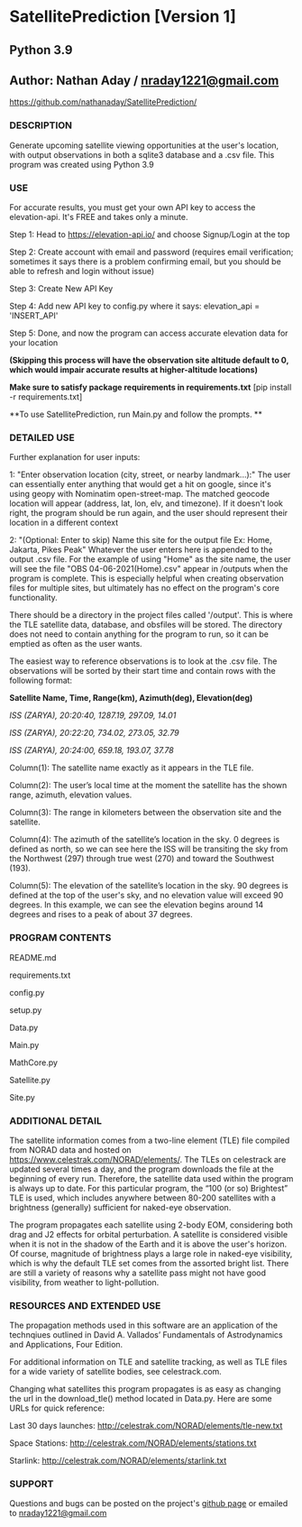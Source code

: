 # SatellitePrediction [Version 1]
## Python 3.9
## Author: Nathan Aday / nraday1221@gmail.com
https://github.com/nathanaday/SatellitePrediction/

### DESCRIPTION
Generate upcoming satellite viewing opportunities at the user's location, with output observations in 
both a sqlite3 database and a .csv file. This program was created using Python 3.9

### USE
For accurate results, you must get your own API key to access the elevation-api. It's FREE and takes only a minute.

Step 1: Head to https://elevation-api.io/ and choose Signup/Login at the top

Step 2: Create account with email and password (requires email verification; sometimes it says there is a problem 
confirming email, but you should be able to refresh and login without issue)

Step 3: Create New API Key

Step 4: Add new API key to config.py where it says:  elevation_api = 'INSERT_API'

Step 5: Done, and now the program can access accurate elevation data for your location

**(Skipping this process will have the observation site altitude default to 0, which would impair accurate results 
at higher-altitude locations)**


**Make sure to satisfy package requirements in requirements.txt**
[pip install -r requirements.txt]


**To use SatellitePrediction, run Main.py and follow the prompts. **


### DETAILED USE
Further explanation for user inputs:

1: "Enter observation location (city, street, or nearby landmark...):"
    The user can essentially enter anything that would get a hit on google, since it's using geopy with Nominatim 
    open-street-map. The matched geocode location will appear (address, lat, lon, elv, and timezone). If it doesn't 
    look right, the program should be run again, and the user should represent their location in a different context

2: "(Optional: Enter to skip) Name this site for the output file	Ex: Home, Jakarta, Pikes Peak"
    Whatever the user enters here is appended to the output .csv file. For the example of using "Home" as the site
    name, the user will see the file "OBS 04-06-2021(Home).csv" appear in /outputs when the program is complete.
    This is especially helpful when creating observation files for multiple sites, but ultimately has no effect on the 
    program's core functionality.

There should be a directory in the project files called '/output'. This is where the TLE satellite data, database, and 
obsfiles will be stored. The directory does not need to contain anything for the program to run, so it can be emptied 
as often as the user wants.

The easiest way to reference observations is to look at the .csv file. The observations will be sorted by their start 
time and contain rows with the following format:

**Satellite Name,	Time,	Range(km),	Azimuth(deg),	Elevation(deg)**

*ISS (ZARYA),	20:20:40,	1287.19,	297.09,	14.01* 

*ISS (ZARYA),	20:22:20,	734.02,	273.05,	32.79*

*ISS (ZARYA),	20:24:00,	659.18,	193.07,	37.78*

Column(1): The satellite name exactly as it appears in the TLE file.

Column(2): The user’s local time at the moment the satellite has the shown range, azimuth, elevation values.

Column(3): The range in kilometers between the observation site and the satellite.

Column(4): The azimuth of the satellite’s location in the sky. 0 degrees is defined as north, so we can see here the ISS
will be transiting the sky from the Northwest (297) through true west (270) and toward the Southwest (193).

Column(5): The elevation of the satellite’s location in the sky. 90 degrees is defined at the top of the user's sky, and
no elevation value will exceed 90 degrees. In this example, we can see the elevation begins around 14 degrees and rises
to a peak of about 37 degrees.


### PROGRAM CONTENTS
README.md 

requirements.txt 

config.py 

setup.py 

Data.py 

Main.py 

MathCore.py 

Satellite.py 

Site.py


### ADDITIONAL DETAIL
The satellite information comes from a two-line element (TLE) file compiled from NORAD data and hosted
on https://www.celestrak.com/NORAD/elements/. The TLEs on celestrack are updated several times a day, and the program
downloads the file at the beginning of every run. Therefore, the satellite data used within the program is always up to
date. For this particular program, the “100 (or so) Brightest” TLE is used, which includes anywhere between 80-200
satellites with a brightness (generally) sufficient for naked-eye observation.

The program propagates each satellite using 2-body EOM, considering both drag and J2 effects for orbital perturbation. 
A satellite is considered visible when it is not in the shadow of the Earth and it is above the user's horizon. Of 
course, magnitude of brightness plays a large role in naked-eye visibility, which is why the default TLE set comes from
the assorted bright list. There are still a variety of reasons why a satellite pass might not have good visibility, 
from weather to light-pollution.


### RESOURCES AND EXTENDED USE
The propagation methods used in this software are an application of the technqiues outlined in David A. Vallados’ 
Fundamentals of Astrodynamics and Applications, Four Edition.

For additional information on TLE and satellite tracking, as well as TLE files for a wide variety of satellite bodies,
see celestrack.com.

Changing what satellites this program propagates is as easy as changing the url in the download_tle() method located in
Data.py. Here are some URLs for quick reference:

Last 30 days launches: http://celestrak.com/NORAD/elements/tle-new.txt

Space Stations: http://celestrak.com/NORAD/elements/stations.txt

Starlink: http://celestrak.com/NORAD/elements/starlink.txt

### SUPPORT
Questions and bugs can be posted on the project's [github page](https://github.com/nathanaday/SatellitePrediction) or emailed to nraday1221@gmail.com

